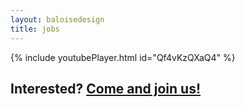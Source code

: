 ```yaml
---
layout: baloisedesign
title: jobs
---
```


{% include youtubePlayer.html id="Qf4vKzQXaQ4" %}

## Interested? [Come and join us!](https://www.baloise.com/en/jobs.html)
